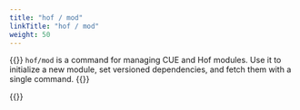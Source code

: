```yaml
---
title: "hof / mod"
linkTitle: "hof / mod"
weight: 50
---
```


{{<lead>}}
`hof/mod` is a command for managing CUE and Hof modules.
Use it to initialize a new module, set versioned dependencies,
and fetch them with a single command.
{{</lead>}}

{{<codePane file="code/cmd-help/mod" title="$ hof help fmt" lang="text">}}
